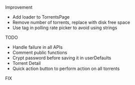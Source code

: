 Improvement

-	Add loader to TorrentsPage
-	Remove number of torrents, replace with disk free space
-	Use tag in polling rate picker to avoid using strings

TODO

-	Handle failure in all APIs
-	Comment public functions
-	Crypt password before saving it in userDefaults
-	Torrent Detail
-	Quick action button to perform action on all torrents

FIX
